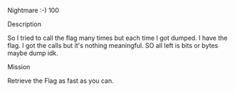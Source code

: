 Nightmare :-)
100

Description

So I tried to call the flag many times but each time I got dumped. I have the flag. I got the calls but it's nothing meaningful. SO all left is bits or bytes maybe dump idk.

Mission

Retrieve the Flag as fast as you can. 

